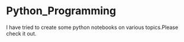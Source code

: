 # Python_Programming
I have tried to create some python notebooks on various topics.Please check it out.
